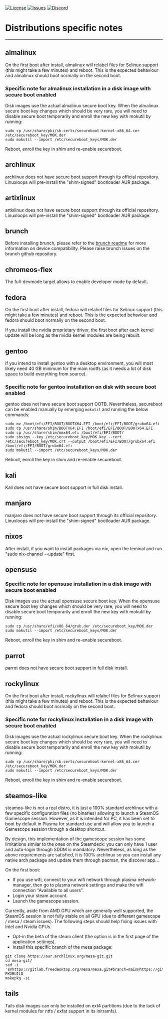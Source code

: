 <div id="top"></div>

<!-- Shields/Logos -->
[![License][license-shield]][license-url]
[![Issues][issues-shield]][issues-url]
[![Discord][discord-shield]][discord-url]
  
# Distributions specific notes
  
  ***


## almalinux

On the first boot after install, almalinux will relabel files for Selinux support (this might take a few minutes) and reboot. This is the expected behaviour and almalinux should boot normally on the second boot.

### Specific note for almalinux installation in a disk image with secure boot enabled

Disk images use the actual almalinux secure boot key. When the almalinux secure boot key changes which should be very rare, you will need to disable secure boot temporarily and enroll the new key with mokutil by running:
```
sudo cp /usr/share/pki/sb-certs/secureboot-kernel-x86_64.cer /etc/secureboot_key/MOK.der
sudo mokutil --import /etc/secureboot_keys/MOK.der
```
Reboot, enroll the key in shim and re-enable secureboot.


## archlinux

archlinux does not have secure boot support through its official repository. Linuxloops will pre-install the "shim-signed" bootloader AUR package.


## artixlinux

artixlinux does not have secure boot support through its official repository. Linuxloops will pre-install the "shim-signed" bootloader AUR package.


## brunch

Before installing brunch, please refer to the [brunch readme][brunch-readme] for more information on device compatibility.
Please raise brunch issues on the brunch github repository.


## chromeos-flex

The full-devmode target allows to enable developer mode by default.


## fedora

On the first boot after install, fedora will relabel files for Selinux support (this might take a few minutes) and reboot. This is the expected behaviour and fedora should boot normally on the second boot.

If you install the nvidia proprietary driver, the first boot after each kernel update will be long as the nvidia kernel modules are being rebuilt.


## gentoo

If you intend to install gentoo with a desktop environment, you will most likely need 40 GB minimum for the main rootfs (as it needs a lot of disk space to build everything from source).

### Specific note for gentoo installation on disk with secure boot enabled

gentoo does not have secure boot support OOTB. Nevertheless, secureboot can be enabled manually by emerging `mokutil` and running the below commands:
```
sudo mv /boot/efi/EFI/BOOT/BOOTX64.EFI /boot/efi/EFI/BOOT/grubx64.efi
sudo cp /usr/share/shim/BOOTX64.EFI /boot/efi/EFI/BOOT/BOOTx64.EFI
sudo cp /usr/share/shim/mmx64.efi /boot/efi/EFI/BOOT/
sudo sbsign --key /etc/secureboot_key/MOK.key --cert /etc/secureboot_key/MOK.crt --output /boot/efi/EFI/BOOT/grubx64.efi /boot/efi/EFI/BOOT/grubx64.efi
sudo mokutil --import /etc/secureboot_keys/MOK.der
```
Reboot, enroll the key in shim and re-enable secureboot.


## kali

Kali does not have secure boot support in full disk install.


## manjaro

manjaro does not have secure boot support through its official repository. Linuxloops will pre-install the "shim-signed" bootloader AUR package.


## nixos

After install, if you want to install packages via nix, open the teminal and run "sudo nix-channel --update" first.


## opensuse

### Specific note for opensuse installation in a disk image with secure boot enabled

Disk images use the actual opensuse secure boot key. When the opensuse secure boot key changes which should be very rare, you will need to disable secure boot temporarily and enroll the new key with mokutil by running:
```
sudo cp /usr/share/efi/x86_64/grub.der /etc/secureboot_key/MOK.der
sudo mokutil --import /etc/secureboot_keys/MOK.der
```
Reboot, enroll the key in shim and re-enable secureboot.


## parrot

parrot does not have secure boot support in full disk install.


## rockylinux

On the first boot after install, rockylinux will relabel files for Selinux support (this might take a few minutes) and reboot. This is the expected behaviour and fedora should boot normally on the second boot.

### Specific note for rockylinux installation in a disk image with secure boot enabled

Disk images use the actual rockylinux secure boot key. When the rockylinux secure boot key changes which should be very rare, you will need to disable secure boot temporarily and enroll the new key with mokutil by running:
```
sudo cp /usr/share/pki/sb-certs/secureboot-kernel-x86_64.cer /etc/secureboot_key/MOK.der
sudo mokutil --import /etc/secureboot_keys/MOK.der
```
Reboot, enroll the key in shim and re-enable secureboot.


## steamos-like

steamos-like is not a real distro, it is just a 100% standard archlinux with a few specific configuration files (no binaries) allowing to launch a SteamOS Gamescope session. However, as it is intended for PC, it has been set to boot by default in Plasma for standard use and will allow you to launch a Gamescope session through a desktop shortcut.

By design, this implementation of the gamescope session has some limitations similar to the ones on the Steamdeck: you can only have 1 user and auto-login through SDDM is mandatory.
Nevertheless, as long as the above requirements are satisfied, it is 100% archlinux so you can install any native arch package and update them through pacman, the discover app...

On the first boot:
- If you use wifi, connect to your wifi network through plasma network-manager, then go to plasma network settings and make the wifi connection "Available to all users".
- Login your steam account.
- Launch the gamescope session.

Currently, aside from AMD GPU which are generally well supported, the SteamOS session is not fully stable on all GPU (due to different gamescope / mesa / steam issues). The following steps should help fixing issues with Intel and Nvidia GPUs.
- Opt-in the beta of the steam client (the option is in the first page of the application settings).
- Install this specific branch of the mesa package:
```
git clone https://aur.archlinux.org/mesa-git.git
cd mesa-git/
sed -i 's@https://gitlab.freedesktop.org/mesa/mesa.git#branch=main@https://gitlab.freedesktop.org/GL/mesa.git#branch=usage_checks_fixes@g' PKGBUILD
makepkg -si
```


## tails

Tails disk images can only be installed on ext4 partitions (due to the lack of kernel modules for ntfs / exfat support in its initramfs).


<!-- Reference Links -->
<!-- Badges -->
[license-shield]: https://img.shields.io/github/license/sebanc/linuxloops?label=License&logo=Github&style=flat-square
[license-url]: ./LICENSE
[issues-shield]: https://img.shields.io/github/issues/sebanc/linuxloops?label=Issues&logo=Github&style=flat-square
[issues-url]: https://github.com/sebanc/linuxloops/issues
[discord-shield]: https://img.shields.io/badge/Discord-Join-7289da?style=flat-square&logo=discord&logoColor=%23FFFFFF
[discord-url]: https://discord.gg/x2EgK2M

<!-- Internal Links -->
[brunch-readme]: https://github.com/sebanc/brunch/blob/main/README.md
